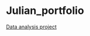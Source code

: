 # Julian_portfolio
[Data analysis project](https://julianshalash.github.io/Julian_portfolio/)
[](https://github.com/Julianshalash/Julian_portfolio/commit/9973b67d5f90e01e556e9196ea671a6065c37b00#diff-67fbf5e8f47fd4d012eae80fd62e8234acd22637f7399fe0e779d48fb9519c8b)
